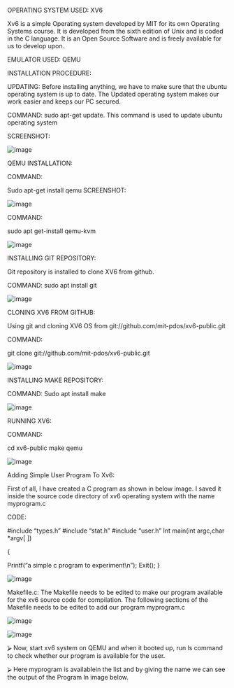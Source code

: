 OPERATING SYSTEM USED: XV6

Xv6 is a simple Operating system developed by MIT for its own Operating Systems course. It is developed from the sixth edition of Unix and is coded in the C language. It is an Open Source Software and is freely available for us to develop upon.

EMULATOR USED: QEMU




INSTALLATION PROCEDURE:

UPDATING: Before installing anything, we have to make sure that the ubuntu operating system is up to date. The Updated operating system makes our work easier and keeps our PC secured.

COMMAND: sudo apt-get update. This command is used to update ubuntu operating system

SCREENSHOT:

![image](https://user-images.githubusercontent.com/73429559/137186077-f3491e2d-7e92-4732-ab36-2d4cddf5b2ff.png)

QEMU INSTALLATION:

COMMAND:

Sudo apt-get install qemu 
SCREENSHOT:

![image](https://user-images.githubusercontent.com/73429559/137186139-6ae25e5e-8550-427b-8e36-f5ac87830eef.png)

COMMAND:

sudo apt get-install qemu-kvm

![image](https://user-images.githubusercontent.com/73429559/137186998-46efdbca-15fe-49c5-9fe7-647e7e477a6d.png)

INSTALLING GIT REPOSITORY:

Git repository is installed to clone XV6 from github.

COMMAND: sudo apt install git

![image](https://user-images.githubusercontent.com/73429559/137187663-c2e162d5-50c4-4174-a03c-b8ebd57157a3.png)

CLONING XV6 FROM GITHUB:

Using git and cloning XV6 OS from git://github.com/mit-pdos/xv6-public.git

COMMAND:

git clone git://github.com/mit-pdos/xv6-public.git

![image](https://user-images.githubusercontent.com/73429559/137187877-5b3a6d51-2cda-4114-a874-7371506063a9.png)

INSTALLING MAKE REPOSITORY:

COMMAND: Sudo apt install make

![image](https://user-images.githubusercontent.com/73429559/137187935-55c33dd2-4d77-4cf6-b1ed-237ad5ea3449.png)

RUNNING XV6:

COMMAND:

cd xv6-public make qemu

![image](https://user-images.githubusercontent.com/73429559/137188053-54103a36-8cff-426d-a0f1-849eb6b47932.png)

Adding Simple User Program To Xv6:

First of all, I have created a C program as shown in below image. I saved it inside the source code directory of xv6 operating system with the name myprogram.c

CODE:

#include “types.h” #include “stat.h” #include “user.h”
Int main(int argc,char *argv[ ])

{

Printf(“a simple c program to experiment\n”); Exit();
}

![image](https://user-images.githubusercontent.com/73429559/137188119-8a6e2164-83a0-4343-8119-f4103e14097c.png)

Makefile.c:
The Makefile needs to be edited to make our program available for the xv6 source code for compilation. The following sections of the Makefile needs to be edited to add our program myprogram.c

![image](https://user-images.githubusercontent.com/73429559/137190129-42493577-551f-48ef-8652-75a9a23fb692.png)

![image](https://user-images.githubusercontent.com/73429559/137190164-3d1839f9-01cf-4f23-ae56-62f468bb650e.png)

⮚	Now, start xv6 system on QEMU and when it booted up, run ls command to check whether our program is available for the user.

⮚	Here myprogram is availablein the list and by giving the name we can see the output of the Program In image below. 








